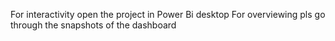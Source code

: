 For interactivity open the project in Power Bi desktop
For overviewing pls go through the snapshots of the dashboard
